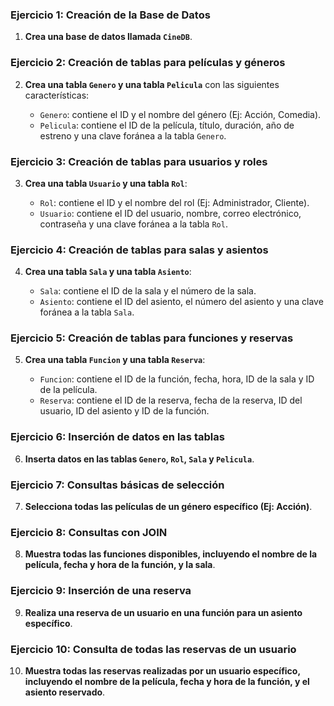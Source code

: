 ### Ejercicio 1: Creación de la Base de Datos
1. **Crea una base de datos llamada `CineDB`**.


### Ejercicio 2: Creación de tablas para películas y géneros
2. **Crea una tabla `Genero` y una tabla `Pelicula`** con las siguientes características:
   
   - `Genero`: contiene el ID y el nombre del género (Ej: Acción, Comedia).
   - `Pelicula`: contiene el ID de la película, título, duración, año de estreno y una clave foránea a la tabla `Genero`.


### Ejercicio 3: Creación de tablas para usuarios y roles
3. **Crea una tabla `Usuario` y una tabla `Rol`**:
   
   - `Rol`: contiene el ID y el nombre del rol (Ej: Administrador, Cliente).
   - `Usuario`: contiene el ID del usuario, nombre, correo electrónico, contraseña y una clave foránea a la tabla `Rol`.


### Ejercicio 4: Creación de tablas para salas y asientos
4. **Crea una tabla `Sala` y una tabla `Asiento`**:
   
   - `Sala`: contiene el ID de la sala y el número de la sala.
   - `Asiento`: contiene el ID del asiento, el número del asiento y una clave foránea a la tabla `Sala`.


### Ejercicio 5: Creación de tablas para funciones y reservas
5. **Crea una tabla `Funcion` y una tabla `Reserva`**:
   
   - `Funcion`: contiene el ID de la función, fecha, hora, ID de la sala y ID de la película.
   - `Reserva`: contiene el ID de la reserva, fecha de la reserva, ID del usuario, ID del asiento y ID de la función.

### Ejercicio 6: Inserción de datos en las tablas
6. **Inserta datos en las tablas `Genero`, `Rol`, `Sala` y `Pelicula`**.

### Ejercicio 7: Consultas básicas de selección
7. **Selecciona todas las películas de un género específico (Ej: Acción)**.

### Ejercicio 8: Consultas con JOIN
8. **Muestra todas las funciones disponibles, incluyendo el nombre de la película, fecha y hora de la función, y la sala**.


### Ejercicio 9: Inserción de una reserva
9. **Realiza una reserva de un usuario en una función para un asiento específico**.


### Ejercicio 10: Consulta de todas las reservas de un usuario
10. **Muestra todas las reservas realizadas por un usuario específico, incluyendo el nombre de la película, fecha y hora de la función, y el asiento reservado**.
